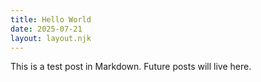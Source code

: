 ```yaml
---
title: Hello World
date: 2025-07-21
layout: layout.njk
---
```


This is a test post in Markdown. Future posts will live here.
